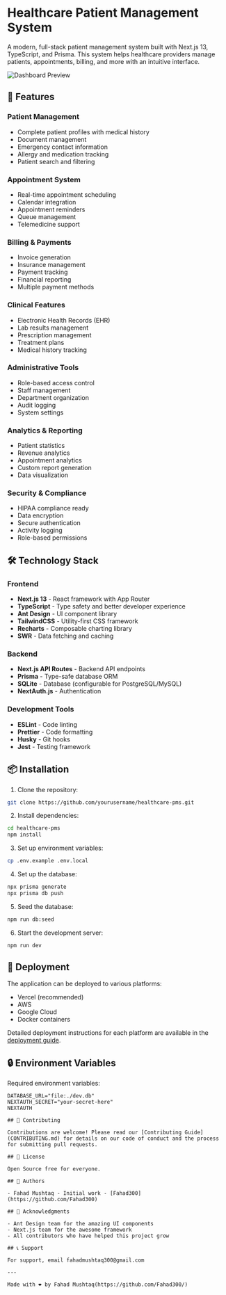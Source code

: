 # Healthcare Patient Management System

A modern, full-stack patient management system built with Next.js 13, TypeScript, and Prisma. This system helps healthcare providers manage patients, appointments, billing, and more with an intuitive interface.

![Dashboard Preview](public/dashboard-preview.png)

## 🌟 Features

### Patient Management
- Complete patient profiles with medical history
- Document management
- Emergency contact information
- Allergy and medication tracking
- Patient search and filtering

### Appointment System
- Real-time appointment scheduling
- Calendar integration
- Appointment reminders
- Queue management
- Telemedicine support

### Billing & Payments
- Invoice generation
- Insurance management
- Payment tracking
- Financial reporting
- Multiple payment methods

### Clinical Features
- Electronic Health Records (EHR)
- Lab results management
- Prescription management
- Treatment plans
- Medical history tracking

### Administrative Tools
- Role-based access control
- Staff management
- Department organization
- Audit logging
- System settings

### Analytics & Reporting
- Patient statistics
- Revenue analytics
- Appointment analytics
- Custom report generation
- Data visualization

### Security & Compliance
- HIPAA compliance ready
- Data encryption
- Secure authentication
- Activity logging
- Role-based permissions

## 🛠️ Technology Stack

### Frontend
- **Next.js 13** - React framework with App Router
- **TypeScript** - Type safety and better developer experience
- **Ant Design** - UI component library
- **TailwindCSS** - Utility-first CSS framework
- **Recharts** - Composable charting library
- **SWR** - Data fetching and caching

### Backend
- **Next.js API Routes** - Backend API endpoints
- **Prisma** - Type-safe database ORM
- **SQLite** - Database (configurable for PostgreSQL/MySQL)
- **NextAuth.js** - Authentication

### Development Tools
- **ESLint** - Code linting
- **Prettier** - Code formatting
- **Husky** - Git hooks
- **Jest** - Testing framework

## 📦 Installation

1. Clone the repository:

```bash
git clone https://github.com/yourusername/healthcare-pms.git
```

2. Install dependencies:

```bash
cd healthcare-pms
npm install
```

3. Set up environment variables:

```bash
cp .env.example .env.local
```

4. Set up the database:

```bash
npx prisma generate
npx prisma db push
```

5. Seed the database:

```bash
npm run db:seed
```

6. Start the development server:

```bash
npm run dev
```

## 🚀 Deployment

The application can be deployed to various platforms:

- Vercel (recommended)
- AWS
- Google Cloud
- Docker containers

Detailed deployment instructions for each platform are available in the [deployment guide](docs/deployment.md).

## 🔒 Environment Variables

Required environment variables:

```env
DATABASE_URL="file:./dev.db"
NEXTAUTH_SECRET="your-secret-here"
NEXTAUTH

## 🤝 Contributing

Contributions are welcome! Please read our [Contributing Guide](CONTRIBUTING.md) for details on our code of conduct and the process for submitting pull requests.

## 📝 License

Open Source free for everyone.

## 👥 Authors

- Fahad Mushtaq - Initial work - [Fahad300](https://github.com/Fahad300)

## 🙏 Acknowledgments

- Ant Design team for the amazing UI components
- Next.js team for the awesome framework
- All contributors who have helped this project grow

## 📞 Support

For support, email fahadmushtaq300@gmail.com

---

Made with ❤️ by Fahad Mushtaq(https://github.com/Fahad300/)